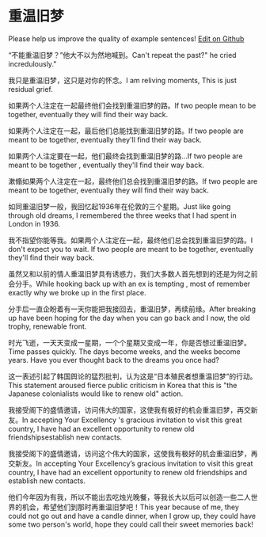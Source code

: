 # 重温旧梦

Please help us improve the quality of example sentences! [Edit on Github](https://github.com/jiyushe/jiyu-example-sentence-source/blob/main/chinese/chongwenjiumeng.md)

<p><span class="chinese">“不能重温旧梦？”他大不以为然地喊到。</span><span class="english">Can't repeat the past?" he cried incredulously."</span></p>

<p><span class="chinese">我只是重温旧梦，这只是对你的怀念。</span><span class="english">I am reliving moments, This is just residual grief.</span></p>

<p><span class="chinese">如果两个人注定在一起最终他们会找到重温旧梦的路。</span><span class="english">If two people mean to be together, eventually they will find their way back.</span></p>

<p><span class="chinese">如果两个人注定在一起，最后他们总能找到重温旧梦的路。</span><span class="english">If two people are meant to be together, eventually they'll find their way back.</span></p>

<p><span class="chinese">如果两个人注定要在一起，他们最终会找到重温旧梦的路…</span><span class="english">If two people are meant to be together , eventually they'll find their way back.</span></p>

<p><span class="chinese">漱翛如果两个人注定在一起，最终他们总会找到重温旧梦的路。</span><span class="english">If two people are meant to be together, eventually they will find their way back.</span></p>

<p><span class="chinese">如同重温旧梦一般，我回忆起1936年在伦敦的三个星期。</span><span class="english">Just like going through old dreams, I remembered the three weeks that I had spent in London in 1936.</span></p>

<p><span class="chinese">我不指望你能等我。如果两个人注定在一起，最终他们总会找到重温旧梦的路。</span><span class="english">I don't expect you to wait. If two people are meant to be together, eventually they'll find their way back.</span></p>

<p><span class="chinese">虽然又和以前的情人重温旧梦具有诱惑力，我们大多数人首先想到的还是为何之前会分手。</span><span class="english">While hooking back up with an ex is tempting , most of remember exactly why we broke up in the first place.</span></p>

<p><span class="chinese">分手后一直企盼着有一天你能把我接回去，重温旧梦，再续前缘。</span><span class="english">After breaking up have been hoping for the day when you can go back and I now, the old trophy, renewable front.</span></p>

<p><span class="chinese">时光飞逝，一天天变成一星期，一个个星期又变成一年，你是否想过重温旧梦。</span><span class="english">Time passes quickly. The days become weeks, and the weeks become years. Have you ever thought back to the dreams you once had?</span></p>

<p><span class="chinese">这一表述引起了韩国舆论的猛烈批判，认为这是“日本殖民者想重温旧梦”的行动。</span><span class="english">This statement aroused fierce public criticism in Korea that this is "the Japanese colonialists would like to renew old" action.</span></p>

<p><span class="chinese">我接受阁下的盛情邀请，访问伟大的国家，这使我有极好的机会重温旧梦，再交新友。</span><span class="english">In accepting Your Excellency 's gracious invitation to visit this great country, I have had an excellent opportunity to renew old friendshipsestablish new contacts.</span></p>

<p><span class="chinese">我接受阁下的盛情邀请，访问这个伟大的国家，这使我有极好的机会重温旧梦，再交新友。</span><span class="english">In accepting Your Excellency’s gracious invitation to visit this great country, I have had an excellent opportunity to renew old friendships and establish new contacts.</span></p>

<p><span class="chinese">他们今年因为有我，所以不能出去吃烛光晚餐，等我长大以后可以创造一些二人世界的机会，希望他们到那时再重温旧梦吧！</span><span class="english">This year because of me, they could not go out and have a candle dinner, when I grow up, they could have some two person's world, hope they could call their sweet memories back!</span></p>

